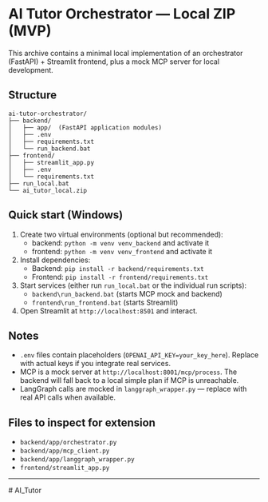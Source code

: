 # AI Tutor Orchestrator — Local ZIP (MVP)

This archive contains a minimal local implementation of an orchestrator (FastAPI) + Streamlit frontend, plus a mock MCP server for local development.

## Structure

```
ai-tutor-orchestrator/
├── backend/
│   ├── app/  (FastAPI application modules)
│   ├── .env
│   ├── requirements.txt
│   └── run_backend.bat
├── frontend/
│   ├── streamlit_app.py
│   ├── .env
│   └── requirements.txt
├── run_local.bat
└── ai_tutor_local.zip
```

## Quick start (Windows)

1. Create two virtual environments (optional but recommended):
   - backend: `python -m venv venv_backend` and activate it
   - frontend: `python -m venv venv_frontend` and activate it
2. Install dependencies:
   - Backend: `pip install -r backend/requirements.txt`
   - Frontend: `pip install -r frontend/requirements.txt`
3. Start services (either run `run_local.bat` or the individual run scripts):
   - `backend\run_backend.bat` (starts MCP mock and backend)
   - `frontend\run_frontend.bat` (starts Streamlit)
4. Open Streamlit at `http://localhost:8501` and interact.

## Notes

- `.env` files contain placeholders (`OPENAI_API_KEY=your_key_here`). Replace with actual keys if you integrate real services.
- MCP is a mock server at `http://localhost:8001/mcp/process`. The backend will fall back to a local simple plan if MCP is unreachable.
- LangGraph calls are mocked in `langgraph_wrapper.py` — replace with real API calls when available.

## Files to inspect for extension

- `backend/app/orchestrator.py`
- `backend/app/mcp_client.py`
- `backend/app/langgraph_wrapper.py`
- `frontend/streamlit_app.py`

---
#   A I _ T u t o r  
 